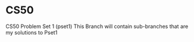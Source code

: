# CS50
CS50 Problem Set 1 (pset1)
This Branch will contain sub-branches that are my solutions to Pset1
